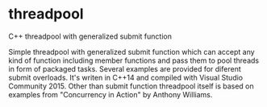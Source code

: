 # threadpool
C++ threadpool with generalized submit function 

Simple threadpool with generalized submit function which can accept any kind of function including member functions
and pass them to pool threads in form of packaged tasks.
Several examples are provided for diferent submit overloads. It's writen in C++14 and compiled with Visual Studio Community 2015.
Other than submit function threadpool itself is based on examples from "Concurrency in Action" by Anthony Williams. 

